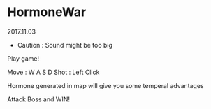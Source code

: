 # HormoneWar
2017.11.03

* Caution : Sound might be too big

Play game!

Move : W A S D
Shot : Left Click

Hormone generated in map will give you some temperal advantages

Attack Boss and WIN!
